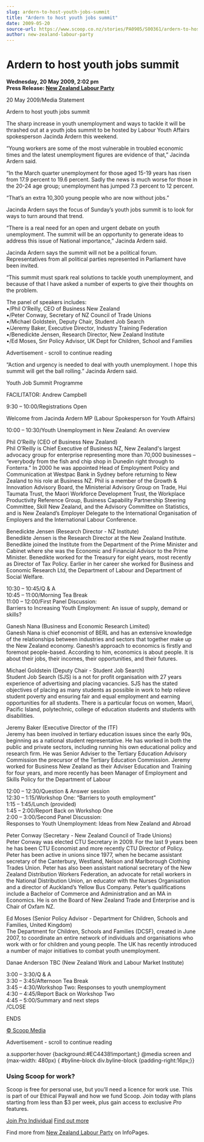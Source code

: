 ```yaml
---
slug: ardern-to-host-youth-jobs-summit
title: "Ardern to host youth jobs summit"
date: 2009-05-20
source-url: https://www.scoop.co.nz/stories/PA0905/S00361/ardern-to-host-youth-jobs-summit.htm
author: new-zealand-labour-party
---
```

Ardern to host youth jobs summit
================================

**Wednesday, 20 May 2009, 2:02 pm**  
**Press Release: [New Zealand Labour Party](https://info.scoop.co.nz/New_Zealand_Labour_Party)**

20 May 2009/Media Statement

Ardern to host youth jobs summit

The sharp increase in youth unemployment and ways to tackle it will be thrashed out at a youth jobs summit to be hosted by Labour Youth Affairs spokesperson Jacinda Ardern this weekend.

“Young workers are some of the most vulnerable in troubled economic times and the latest unemployment figures are evidence of that,” Jacinda Ardern said.

“In the March quarter unemployment for those aged 15-19 years has risen from 17.9 percent to 19.6 percent. Sadly the news is much worse for those in the 20-24 age group; unemployment has jumped 7.3 percent to 12 percent.

“That’s an extra 10,300 young people who are now without jobs.”

Jacinda Ardern says the focus of Sunday’s youth jobs summit is to look for ways to turn around that trend.

“There is a real need for an open and urgent debate on youth unemployment. The summit will be an opportunity to generate ideas to address this issue of National importance,” Jacinda Ardern said.

Jacinda Ardern says the summit will not be a political forum. Representatives from all political parties represented in Parliament have been invited.

“This summit must spark real solutions to tackle youth unemployment, and because of that I have asked a number of experts to give their thoughts on the problem.

The panel of speakers includes:  
•/Phil O’Reilly, CEO of Business New Zealand  
•/Peter Conway, Secretary of NZ Council of Trade Unions  
•/Michael Goldstein, Deputy Chair, Student Job Search  
•/Jeremy Baker, Executive Director, Industry Training Federation  
•/Benedickte Jensen, Research Director, New Zealand Institute  
•/Ed Moses, Snr Policy Advisor, UK Dept for Children, School and Families

Advertisement - scroll to continue reading





“Action and urgency is needed to deal with youth unemployment. I hope this summit will get the ball rolling.” Jacinda Ardern said.

  
Youth Job Summit Programme

FACILITATOR: Andrew Campbell

9:30 – 10:00/Registrations Open

Welcome from Jacinda Ardern MP (Labour Spokesperson for Youth Affairs)

10:00 – 10:30/Youth Unemployment in New Zealand: An overview

Phil O’Reilly (CEO of Business New Zealand)  
Phil O’Reilly is Chief Executive of Business NZ, New Zealand's largest advocacy group for enterprise representing more than 70,000 businesses – “everybody from the fish and chip shop in Dunedin right through to Fonterra.” In 2000 he was appointed Head of Employment Policy and Communication at Westpac Bank in Sydney before returning to New Zealand to his role at Business NZ. Phil is a member of the Growth & Innovation Advisory Board, the Ministerial Advisory Group on Trade, Hui Taumata Trust, the Maori Workforce Development Trust, the Workplace Productivity Reference Group, Business Capability Partnership Steering Committee, Skill New Zealand, and the Advisory Committee on Statistics, and is New Zealand’s Employer Delegate to the International Organisation of Employers and the International Labour Conference.

Benedickte Jensen (Research Director - NZ Institute)  
Benedikte Jensen is the Research Director at the New Zealand Institute. Benedikte joined the Institute from the Department of the Prime Minister and Cabinet where she was the Economic and Financial Advisor to the Prime Minister. Benedikte worked for the Treasury for eight years, most recently as Director of Tax Policy. Earlier in her career she worked for Business and Economic Research Ltd, the Department of Labour and Department of Social Welfare.

10:30 – 10:45/Q & A  
10:45 – 11:00/Morning Tea Break  
11:00 – 12:00/First Panel Discussion:  
Barriers to Increasing Youth Employment: An issue of supply, demand or skills?

Ganesh Nana (Business and Economic Research Limited)  
Ganesh Nana is chief economist of BERL and has an extensive knowledge of the relationships between industries and sectors that together make up the New Zealand economy. Ganesh’s approach to economics is firstly and foremost people-based. According to him, economics is about people. It is about their jobs, their incomes, their opportunities, and their futures.

Michael Goldstein (Deputy Chair - Student Job Search)  
Student Job Search (SJS) is a not for profit organisation with 27 years experience of advertising and placing vacancies. SJS has the stated objectives of placing as many students as possible in work to help relieve student poverty and ensuring fair and equal employment and earning opportunities for all students. There is a particular focus on women, Maori, Pacific Island, polytechnic, college of education students and students with disabilities.

  
Jeremy Baker (Executive Director of the ITF)  
Jeremy has been involved in tertiary education issues since the early 90s, beginning as a national student representative. He has worked in both the public and private sectors, including running his own educational policy and research firm. He was Senior Adviser to the Tertiary Education Advisory Commission the precursor of the Tertiary Education Commission. Jeremy worked for Business New Zealand as their Adviser Education and Training for four years, and more recently has been Manager of Employment and Skills Policy for the Department of Labour

12:00 – 12:30/Question & Answer session  
12:30 – 1:15/Workshop One: “Barriers to youth employment”  
1:15 – 1:45/Lunch (provided)  
1:45 – 2:00/Report Back on Workshop One  
2:00 – 3:00/Second Panel Discussion:  
Responses to Youth Unemployment: Ideas from New Zealand and Abroad

Peter Conway (Secretary - New Zealand Council of Trade Unions)  
Peter Conway was elected CTU Secretary in 2009. For the last 9 years been he has been CTU Economist and more recently CTU Director of Policy. Peter has been active in unions since 1977, when he became assistant secretary of the Canterbury, Westland, Nelson and Marlborough Clothing Trades Union. Peter has also been assistant national secretary of the New Zealand Distribution Workers Federation, an advocate for retail workers in the National Distribution Union, an educator with the Nurses Organisation and a director of Auckland’s Yellow Bus Company. Peter’s qualifications include a Bachelor of Commerce and Administration and an MA in Economics. He is on the Board of New Zealand Trade and Enterprise and is Chair of Oxfam NZ.

Ed Moses (Senior Policy Advisor - Department for Children, Schools and Families, United Kingdom)  
The Department for Children, Schools and Families (DCSF), created in June 2007, to coordinate an entire network of individuals and organisations who work with or for children and young people. The UK has recently introduced a number of major initiatives to combat youth unemployment.

Danae Anderson TBC (New Zealand Work and Labour Market Institute)

3:00 – 3:30/Q & A  
3:30 – 3:45/Afternoon Tea Break  
3:45 – 4:30/Workshop Two: Responses to youth unemployment  
4:30 – 4:45/Report Back on Workshop Two  
4:45 – 5:00/Summary and next steps  
/CLOSE

ENDS

[© Scoop Media](http://www.scoop.co.nz/about/terms.html)  

Advertisement - scroll to continue reading



a.supporter:hover {background:#EC4438!important;} @media screen and (max-width: 480px) { #byline-block div.byline-block {padding-right:16px;}}

### Using Scoop for work?

Scoop is free for personal use, but you’ll need a licence for work use. This is part of our Ethical Paywall and how we fund Scoop. Join today with plans starting from less than $3 per week, plus gain access to exclusive _Pro_ features.  
  
[Join Pro Individual](https://pro.scoop.co.nz/Individual/?from=ProIn24) [Find out more](https://pro.scoop.co.nz/using-scoop-for-work/?from=ProIn24)

Find more from [New Zealand Labour Party](https://info.scoop.co.nz/New_Zealand_Labour_Party) on InfoPages.